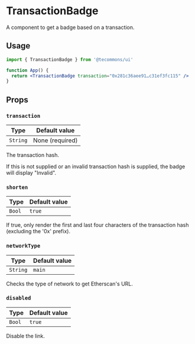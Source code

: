 # TransactionBadge

A component to get a badge based on a transaction.

## Usage

```jsx
import { TransactionBadge } from '@tecommons/ui'

function App() {
  return <TransactionBadge transaction="0x281c36aee91…c31ef3fc115" />
}
```

## Props

### `transaction`

| Type     | Default value   |
| -------- | --------------- |
| `String` | None (required) |

The transaction hash.

If this is not supplied or an invalid transaction hash is supplied, the badge will display "Invalid".

### `shorten`

| Type   | Default value |
| ------ | ------------- |
| `Bool` | `true`        |

If true, only render the first and last four characters of the transaction hash (excluding the '0x' prefix).

### `networkType`

| Type     | Default value   |
| -------- | --------------- |
| `String` | `main`          |

Checks the type of network to get Etherscan's URL.

### `disabled`

| Type   | Default value |
| ------ | ------------- |
| `Bool` | `true`        |

Disable the link.
